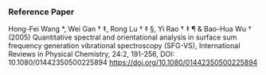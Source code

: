 ### Reference Paper

Hong-Fei Wang *, Wei Gan † ‡, Rong Lu † ‡ §, Yi Rao † ‡ ¶ & Bao-Hua Wu † (2005) Quantitative spectral and orientational analysis in surface sum frequency generation vibrational spectroscopy (SFG-VS), International Reviews in Physical Chemistry, 24:2, 191-256, DOI: 10.1080/01442350500225894 https://doi.org/10.1080/01442350500225894
